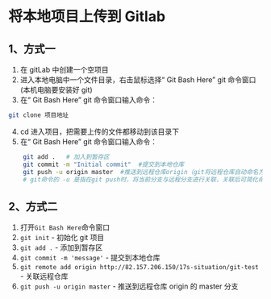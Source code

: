 # 将本地项目上传到 Gitlab

## 1、方式一

1. 在 gitLab 中创建一个空项目
2. 进入本地电脑中一个文件目录，右击鼠标选择“ Git Bash Here” git 命令窗口(本机电脑要安装好 git)
3. 在“ Git Bash Here” git 命令窗口输入命令：

```bash
git clone 项目地址
```

4. cd 进入项目，把需要上传的文件都移动到该目录下
5. 在“ Git Bash Here” git 命令窗口输入命令：

```bash
	git add .   # 加入到暂存区
	git commit -m "Initial commit"  #提交到本地仓库
	git push -u origin master  #推送到远程仓库origin（git将远程仓库自动命名为origin）的master分支
	# git命令的 -u 是指在git push时，将当前分支与远程分支进行关联，关联后可简化命令：git push
```

## 2、方式二

1. 打开`Git Bash Here`命令窗口
2. `git init` - 初始化 git 项目
3. `git add .` - 添加到暂存区
4. `git commit -m 'message'` - 提交到本地仓库
5. `git remote add origin http://82.157.206.150/17s-situation/git-test` - 关联远程仓库
6. `git push -u origin master` - 推送到远程仓库 origin 的 master 分支
